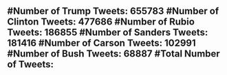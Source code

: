 #Number of Trump Tweets: 655783
#Number of Clinton Tweets: 477686
#Number of Rubio Tweets: 186855
#Number of Sanders Tweets: 181416
#Number of Carson Tweets: 102991
#Number of Bush Tweets: 68887
#Total Number of Tweets:  
---
